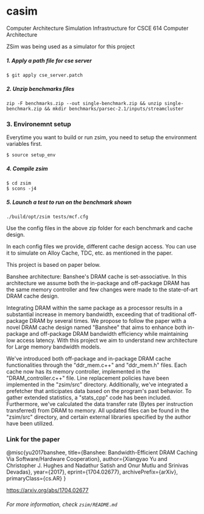 # casim
Computer Architecture Simulation Infrastructure for CSCE 614 Computer Architecture

ZSim was being used as a simulator for this project

##### 1. Apply a path file for cse server

```
$ git apply cse_server.patch
```

##### 2. Unzip benchmarks files

```
zip -F benchmarks.zip --out single-benchmark.zip && unzip single-benchmark.zip && mkdir benchmarks/parsec-2.1/inputs/streamcluster
```

### 3. Environemnt setup

Everytime you want to build or run zsim, you need to setup the environment variables first.

```
$ source setup_env
```

##### 4. Compile zsim

```
$ cd zsim
$ scons -j4
```

##### 5. Launch a test to run on the benchmark shown

```
./build/opt/zsim tests/mcf.cfg
```

Use the config files in the above zip folder for each benchmark and cache design.

In each config files we provide, different cache design access. You can use it to simulate on Alloy Cache, TDC, etc. as mentioned in the paper.


This project is based on paper below.

Banshee architecture: Banshee's DRAM cache is set-associative. In this architecture we assume both the in-package and off-package DRAM has the same memory controller and few changes were made to the state-of-art DRAM cache design.

Integrating DRAM within the same package as a processor results in a substantial increase in memory bandwidth, exceeding that of traditional off-package DRAM by several times.
We propose to follow the paper with a novel DRAM cache design named "Banshee" that aims to enhance both in-package and off-package DRAM bandwidth efficiency while maintaining low access latency. With this project we aim to understand new architecture for Large memory bandwidth models.

We've introduced both off-package and in-package DRAM cache functionalities through the "ddr_mem.c++" and "ddr_mem.h" files. Each cache now has its memory controller, implemented in the "DRAM_controller.c++" file. Line replacement policies have been implemented in the "zsim/src" directory. Additionally, we've integrated a prefetcher that anticipates data based on the program's past behavior. To gather extended statistics, a "stats_cpp" code has been included. Furthermore, we've calculated the data transfer rate (Bytes per instruction transferred) from DRAM to memory. All updated files can be found in the "zsim/src" directory, and certain external libraries specified by the author have been utilized.







### Link for the paper

@misc{yu2017banshee,
      title={Banshee: Bandwidth-Efficient DRAM Caching Via Software/Hardware Cooperation}, 
      author={Xiangyao Yu and Christopher J. Hughes and Nadathur Satish and Onur Mutlu and Srinivas Devadas},
      year={2017},
      eprint={1704.02677},
      archivePrefix={arXiv},
      primaryClass={cs.AR}
}


https://arxiv.org/abs/1704.02677

###### For more information, check `zsim/README.md`
